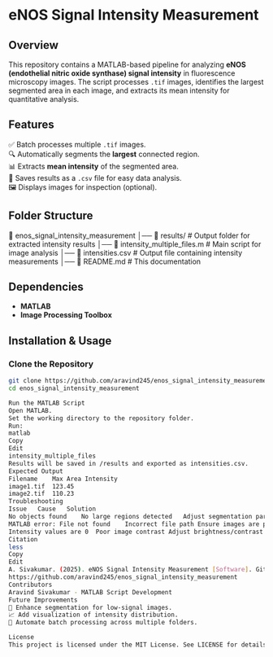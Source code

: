 # eNOS Signal Intensity Measurement

## Overview
This repository contains a MATLAB-based pipeline for analyzing **eNOS (endothelial nitric oxide synthase) signal intensity** in fluorescence microscopy images. The script processes `.tif` images, identifies the largest segmented area in each image, and extracts its mean intensity for quantitative analysis.

## Features
✅ Batch processes multiple `.tif` images.  
🔍 Automatically segments the **largest** connected region.  
📊 Extracts **mean intensity** of the segmented area.  
📂 Saves results as a `.csv` file for easy data analysis.  
🖼 Displays images for inspection (optional).  

## Folder Structure

📁 enos_signal_intensity_measurement │── 📂 results/ # Output folder for extracted intensity results │── 📄 intensity_multiple_files.m # Main script for image analysis │── 📄 intensities.csv # Output file containing intensity measurements │── 📄 README.md # This documentation


## Dependencies
- **MATLAB**
- **Image Processing Toolbox**

## Installation & Usage
### Clone the Repository
```sh
git clone https://github.com/aravind245/enos_signal_intensity_measurement.git
cd enos_signal_intensity_measurement

Run the MATLAB Script
Open MATLAB.
Set the working directory to the repository folder.
Run:
matlab
Copy
Edit
intensity_multiple_files
Results will be saved in /results and exported as intensities.csv.
Expected Output
Filename	Max Area Intensity
image1.tif	123.45
image2.tif	110.23
Troubleshooting
Issue	Cause	Solution
No objects found	No large regions detected	Adjust segmentation parameters (disk size, threshold)
MATLAB error: File not found	Incorrect file path	Ensure images are placed in the correct directory
Intensity values are 0	Poor image contrast	Adjust brightness/contrast before processing
Citation
less
Copy
Edit
A. Sivakumar. (2025). eNOS Signal Intensity Measurement [Software]. GitHub. 
https://github.com/aravind245/enos_signal_intensity_measurement
Contributors
Aravind Sivakumar - MATLAB Script Development
Future Improvements
🔲 Enhance segmentation for low-signal images.
📈 Add visualization of intensity distribution.
🤖 Automate batch processing across multiple folders.

License
This project is licensed under the MIT License. See LICENSE for details.

